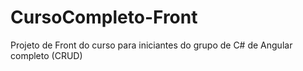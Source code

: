 # CursoCompleto-Front
Projeto de Front do curso para iniciantes do grupo de C# de Angular completo (CRUD)
